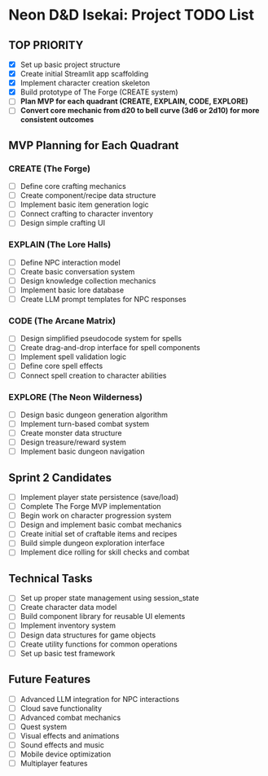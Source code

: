 # Neon D&D Isekai: Project TODO List

## TOP PRIORITY
- [x] Set up basic project structure
- [x] Create initial Streamlit app scaffolding
- [x] Implement character creation skeleton
- [x] Build prototype of The Forge (CREATE system)
- [ ] **Plan MVP for each quadrant (CREATE, EXPLAIN, CODE, EXPLORE)**
- [ ] **Convert core mechanic from d20 to bell curve (3d6 or 2d10) for more consistent outcomes**

## MVP Planning for Each Quadrant

### CREATE (The Forge)
- [ ] Define core crafting mechanics 
- [ ] Create component/recipe data structure
- [ ] Implement basic item generation logic
- [ ] Connect crafting to character inventory
- [ ] Design simple crafting UI

### EXPLAIN (The Lore Halls)
- [ ] Define NPC interaction model
- [ ] Create basic conversation system
- [ ] Design knowledge collection mechanics
- [ ] Implement basic lore database
- [ ] Create LLM prompt templates for NPC responses

### CODE (The Arcane Matrix)
- [ ] Design simplified pseudocode system for spells
- [ ] Create drag-and-drop interface for spell components
- [ ] Implement spell validation logic
- [ ] Define core spell effects
- [ ] Connect spell creation to character abilities

### EXPLORE (The Neon Wilderness)
- [ ] Design basic dungeon generation algorithm
- [ ] Implement turn-based combat system
- [ ] Create monster data structure
- [ ] Design treasure/reward system
- [ ] Implement basic dungeon navigation

## Sprint 2 Candidates
- [ ] Implement player state persistence (save/load)
- [ ] Complete The Forge MVP implementation
- [ ] Begin work on character progression system
- [ ] Design and implement basic combat mechanics
- [ ] Create initial set of craftable items and recipes
- [ ] Build simple dungeon exploration interface
- [ ] Implement dice rolling for skill checks and combat

## Technical Tasks
- [ ] Set up proper state management using session_state
- [ ] Create character data model
- [ ] Build component library for reusable UI elements
- [ ] Implement inventory system
- [ ] Design data structures for game objects
- [ ] Create utility functions for common operations
- [ ] Set up basic test framework

## Future Features
- [ ] Advanced LLM integration for NPC interactions
- [ ] Cloud save functionality
- [ ] Advanced combat mechanics
- [ ] Quest system
- [ ] Visual effects and animations
- [ ] Sound effects and music
- [ ] Mobile device optimization
- [ ] Multiplayer features